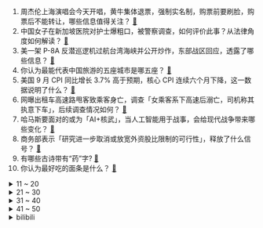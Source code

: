 1. 周杰伦上海演唱会今天开唱，黄牛集体退票，强制实名制，购票前要刷脸，购票后不能转让，哪些信息值得关注？ [:link:](https://www.zhihu.com/question/625766299)
2. 中国女子在新加坡医院对护士爆粗口，被警察调查，如何评价此事？从法律角度如何解读？ [:link:](https://www.zhihu.com/question/625744749)
3. 美一架 P-8A 反潜巡逻机过航台湾海峡并公开炒作，东部战区回应，透露了哪些信息？ [:link:](https://www.zhihu.com/question/625776756)
4. 你认为最能代表中国旅游的五座城市是哪五座？ [:link:](https://www.zhihu.com/question/617538051)
5. 美国 9 月 CPI 同比增长 3.7% 高于预期，核心 CPI 连续六个月下降，这一数据说明了什么？ [:link:](https://www.zhihu.com/question/625862851)
6. 网曝出租车高速路甩客致乘客身亡，调查「女乘客系下高速后溺亡，司机称其执意下车」，后续调查情况如何？ [:link:](https://www.zhihu.com/question/625756667)
7. 哈马斯要面对的或为「AI+核武」，当人工智能用于战事，会给现代战争带来哪些变化？ [:link:](https://www.zhihu.com/question/625789165)
8. 商务部表示「研究进一步取消或放宽外资股比限制的可行性」，释放了什么信号？ [:link:](https://www.zhihu.com/question/625792908)
9. 有哪些古诗带有“药”字? [:link:](https://www.zhihu.com/question/625758160)
10. 你认为最好吃的面条是什么？ [:link:](https://www.zhihu.com/question/618729853)
<details>
<summary>11 ~ 20</summary>

11. 我国去年出生人口 956 万，二孩占比 38.9 % ，三孩及以上占比15.0 %，哪些信息值得关注？ [:link:](https://www.zhihu.com/question/625777121)
12. 韩寒被曝因餐厅亏损上亿，投资人称餐厅名气响但餐品太难吃，自己亏损上千万，具体情况如何？ [:link:](https://www.zhihu.com/question/625753258)
13. 「阿根廷特朗普」鼓吹美元化，比索暴跌，一美元可兑 1050 比索，被批焚烧国家博选票，如何看待此事？ [:link:](https://www.zhihu.com/question/625749892)
14. 六千人民币够在日本玩一星期吗? [:link:](https://www.zhihu.com/question/624777236)
15. 最近刚换了4070ti，但是游戏掉帧更严重了。请问我这套配置哪里出了问题？ [:link:](https://www.zhihu.com/question/622481932)
16. 如何评价正面连接的文章《电子竞技不相信女性》？阻碍女性电子竞技的原因到底是什么? [:link:](https://www.zhihu.com/question/625757916)
17. 最新研究显示，低学历男性终身不婚率或继续走高，如何评价这一判断？将带来哪些影响？ [:link:](https://www.zhihu.com/question/625743753)
18. 以负债一亿为代价获得《Dota/Dota2》的一件装备，选哪个不亏？ [:link:](https://www.zhihu.com/question/548024294)
19. 不用英语语法说英语，英语国家的人能听懂么？ [:link:](https://www.zhihu.com/question/624689371)
20. 你做的哪个决定改变了你的生活？ [:link:](https://www.zhihu.com/question/625767515)
</details>
<details>
<summary>21 ~ 30</summary>

21. 40岁（中年）还不油腻的男人长什么样？过着怎样的生活？ [:link:](https://www.zhihu.com/question/339005414)
22. 如何评价《崩坏：星穹铁道》1.4版本更新的镜流同行任务“云无留迹”？ [:link:](https://www.zhihu.com/question/625591569)
23. 西安稳坐全国十大热门旅游目的地，说说西安哪里最吸引你？ [:link:](https://www.zhihu.com/question/624962304)
24. 《崩坏：星穹铁道》的“云上五骁”讲述了仙舟罗浮一段怎样的过往？他们的未来又何去何从？ [:link:](https://www.zhihu.com/question/625607091)
25. C 罗亲自表态再踢四年，为 2026 世界杯战斗到底，这透露了什么信息？ [:link:](https://www.zhihu.com/question/625589556)
26. 皇马买下贝林厄姆，物有所值吗？ [:link:](https://www.zhihu.com/question/606171832)
27. 公司裁员，会优先裁掉哪些员工？ [:link:](https://www.zhihu.com/question/502621510)
28. 每天翻半小时轮胎能减肥吗? [:link:](https://www.zhihu.com/question/622462394)
29. 职场中，哪些行为习惯或者细节会让你产生好感？ [:link:](https://www.zhihu.com/question/20948596)
30. 10 天涨粉百万，如何看待于文亮的大火？于文亮的走红路可以复制吗？ [:link:](https://www.zhihu.com/question/625521017)
</details>
<details>
<summary>31 ~ 40</summary>

31. 怎么样跑步更健康？ [:link:](https://www.zhihu.com/question/624434711)
32. 如果黛玉嫁给宝玉，晴雯给宝玉做了姨娘，他们会怎样相处？ [:link:](https://www.zhihu.com/question/561119925)
33. 拼多多上 iphone 15 系列比官网便宜了 500 元起，可以放心买吗？ [:link:](https://www.zhihu.com/question/625614092)
34. 「对什么都提不起兴趣」是心理疾病的前兆吗？我该怎么缓解？ [:link:](https://www.zhihu.com/question/625554325)
35. 外媒报道「西方盟友派遣的外国雇佣军正离开乌克兰，赴以色列作战」，这将对作战双方产生什么影响？ [:link:](https://www.zhihu.com/question/625778284)
36. 微软 Visual Studio Code 弃用 Python 3.7 支持，如何看待此事？ [:link:](https://www.zhihu.com/question/625588069)
37. 工作中能力太强是不是一件好事？ [:link:](https://www.zhihu.com/question/620710969)
38. 欧盟外长称「绝大多数欧盟国家支持与巴勒斯坦继续合作，以色列有些决定违反国际法」，如何解读这一表态？ [:link:](https://www.zhihu.com/question/625587121)
39. 定价 6999 元起的折叠屏手机荣耀Magic Vs2，配置如何？有哪些亮点和不足？ [:link:](https://www.zhihu.com/question/625839709)
40. 巴以冲突令韩国担心朝鲜突袭，韩防长称将推进《九一九军事协议》终止，如何解读其表态？ [:link:](https://www.zhihu.com/question/625617408)
</details>
<details>
<summary>41 ~ 50</summary>

41. 在国企工作，是一种怎样的体验？ [:link:](https://www.zhihu.com/question/622550032)
42. 《芭比》全球票房破 14 亿美元，极大可能成为年度 Top，是实力居多还是运气居多？ [:link:](https://www.zhihu.com/question/624770434)
43. 公路车真的不推荐装车撑吗? [:link:](https://www.zhihu.com/question/621792480)
44. 注意缺陷多动障碍「ADHD」是不是真的学习能力差？ [:link:](https://www.zhihu.com/question/616706494)
45. 蜜雪冰城写偷餐警告引发热议，专家称两年偷外卖三次或有「坐牢」风险，该如何治理这些偷外卖行为？ [:link:](https://www.zhihu.com/question/625752679)
46. 汇金公司增持四大行，银行股集体高开，瑞丰银行涨停，哪些信息值得关注？ [:link:](https://www.zhihu.com/question/625752577)
47. 商朝甲骨文为啥没有传承下去，反而淹没在历史的长河中？ [:link:](https://www.zhihu.com/question/625062993)
48. E 人和 I 人在运动健身方式偏好上有哪些不同？ [:link:](https://www.zhihu.com/question/623675592)
49. 当 HR 问你目前拿到哪几个 offer ，该如何回答才合适？ [:link:](https://www.zhihu.com/question/622555726)
50. 大多数人庸庸碌碌一生，一事无成的本质是什么 ？ [:link:](https://www.zhihu.com/question/625753739)
</details><details>
<summary>bilibili</summary>

</details>